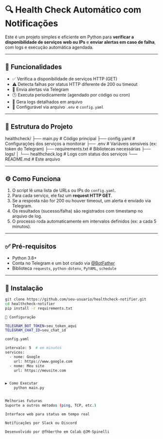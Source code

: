 # 🔍 Health Check Automático com Notificações

Este é um projeto simples e eficiente em Python para **verificar a disponibilidade de serviços web ou IPs** e **enviar alertas em caso de falha**, com logs e execução automática agendada.

---

## 🚀 Funcionalidades

- ✅ Verifica a disponibilidade de serviços HTTP (GET)
- ⚠️ Detecta falhas por status HTTP diferente de 200 ou timeout
- 📢 Envia alertas via Telegram
- 🕒 Executa periodicamente (agendado por código ou cron)
- 📜 Gera logs detalhados em arquivo
- 🔧 Configurável via arquivo `.env` e `config.yaml`

---

## 🧱 Estrutura do Projeto

healthcheck/
├── main.py # Código principal
├── config.yaml # Configurações dos serviços a monitorar
├── .env # Variáveis sensíveis (ex: token do Telegram)
├── requirements.txt # Bibliotecas necessárias
├── logs/
│ └── healthcheck.log # Logs com status dos serviços
└── README.md # Este arquivo


---

## ⚙️ Como Funciona

1. O script lê uma lista de URLs ou IPs do `config.yaml`.
2. Para cada serviço, ele faz um **request HTTP GET**.
3. Se a resposta não for 200 ou houver timeout, um alerta é enviado via Telegram.
4. Os resultados (sucesso/falha) são registrados com timestamp no arquivo de log.
5. O processo roda automaticamente em intervalos definidos (ex: a cada 5 minutos).

---

## ✅ Pré-requisitos

- Python 3.8+
- Conta no Telegram e um bot criado via [@BotFather](https://t.me/BotFather)
- Biblioteca `requests`, `python-dotenv`, `PyYAML`, `schedule`

---

## 🧪 Instalação

```bash
git clone https://github.com/seu-usuario/healthcheck-notifier.git
cd healthcheck-notifier
pip install -r requirements.txt

🔐 Configuração

TELEGRAM_BOT_TOKEN=seu_token_aqui
TELEGRAM_CHAT_ID=seu_chat_id

config.yaml

intervalo: 5  # em minutos
servicos:
  - nome: Google
    url: https://www.google.com
  - nome: Meu site
    url: https://meusite.com


▶️ Como Executar
    python main.py


Melhorias Futuras
Suporte a outros métodos (ping, TCP, etc.)

Interface web para status em tempo real

Notificações por Slack ou Discord

Desenvolvido por @fhbertho em Colab @JM-Spinelli